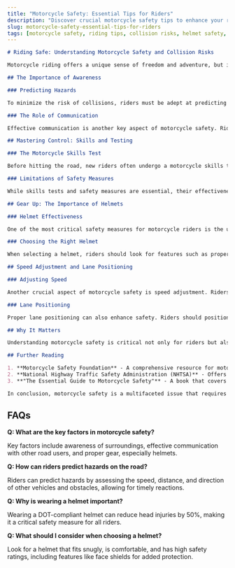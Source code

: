 ```yaml
---
title: "Motorcycle Safety: Essential Tips for Riders"
description: "Discover crucial motorcycle safety tips to enhance your riding experience and reduce collision risks on the road."
slug: motorcycle-safety-essential-tips-for-riders
tags: [motorcycle safety, riding tips, collision risks, helmet safety, road awareness, rider education]
---
```


```markdown
# Riding Safe: Understanding Motorcycle Safety and Collision Risks

Motorcycle riding offers a unique sense of freedom and adventure, but it also comes with significant risks. With the open road ahead, riders must remain vigilant and aware of their surroundings to reduce the likelihood of collisions. Each ride presents a variety of potential hazards, from unpredictable weather to inattentive drivers. The question is: how can motorcycle riders effectively navigate these dangers and enhance their safety on the road?

## The Importance of Awareness

### Predicting Hazards

To minimize the risk of collisions, riders must be adept at predicting how potential hazards may affect them. This involves understanding the speed, distance, and direction of other vehicles and obstacles on the road. For instance, if a car is approaching from a side street, a rider must assess how fast the vehicle is traveling and whether it will enter their path. This skill is crucial, as over half of motorcycle collisions with passenger vehicles occur when drivers enter a rider's right-of-way [p.32].

### The Role of Communication

Effective communication is another key aspect of motorcycle safety. Riders should use turn signals, hand gestures, and even eye contact to convey their intentions to other road users. This proactive approach can help prevent misunderstandings and foster a safer riding environment. Additionally, maintaining a safe following distance allows riders to react more effectively to sudden changes in traffic conditions.

## Mastering Control: Skills and Testing

### The Motorcycle Skills Test

Before hitting the road, new riders often undergo a motorcycle skills test. This assessment evaluates their ability to control the motorcycle through various maneuvers, including turning, stopping, and navigating obstacles. The test usually includes an observation component to ensure that riders can safely interact with traffic [p.13]. Successfully passing this test is a crucial step in ensuring that riders are prepared for the challenges they may face on the road.

### Limitations of Safety Measures

While skills tests and safety measures are essential, their effectiveness ultimately relies on the rider's awareness and ability to react to hazards. External factors, such as traffic conditions and weather, can significantly influence a rider's capacity to respond appropriately [p.28]. Therefore, continuous practice and education are vital for maintaining and improving riding skills.

## Gear Up: The Importance of Helmets

### Helmet Effectiveness

One of the most critical safety measures for motorcycle riders is the use of helmets. Research shows that wearing a U.S. Department of Transportation (DOT) compliant motorcycle helmet can reduce the number and severity of head injuries by 50 percent [p.15]. This statistic underscores the importance of investing in a quality helmet, as it can be the difference between life and death in the event of a collision.

### Choosing the Right Helmet

When selecting a helmet, riders should look for features such as proper fit, comfort, and safety ratings. A well-fitted helmet should sit snugly on the head without being overly tight. Additionally, riders should consider helmets with face shields or visors to protect against wind, debris, and weather conditions.

## Speed Adjustment and Lane Positioning

### Adjusting Speed

Another crucial aspect of motorcycle safety is speed adjustment. Riders must be able to adapt their speed to match road conditions, traffic flow, and their own skill level. Riding too fast can limit a rider's ability to react to hazards, while riding too slowly can create dangerous situations for both the rider and other road users.

### Lane Positioning

Proper lane positioning can also enhance safety. Riders should position themselves in a lane where they are most visible to other drivers and can react effectively to potential hazards. This involves being aware of blind spots and avoiding areas where they may be overlooked by other vehicles.

## Why It Matters

Understanding motorcycle safety is critical not only for riders but also for everyone sharing the road. By promoting awareness and safe riding practices, we can reduce the number of collisions and injuries associated with motorcycle riding. Each rider who takes the time to learn and implement these safety measures contributes to a safer environment for all road users.

## Further Reading

1. **Motorcycle Safety Foundation** - A comprehensive resource for motorcycle safety training and education.
2. **National Highway Traffic Safety Administration (NHTSA)** - Offers statistics and safety tips for motorcycle riders.
3. **"The Essential Guide to Motorcycle Safety"** - A book that covers various aspects of motorcycle safety, from gear to riding techniques.

In conclusion, motorcycle safety is a multifaceted issue that requires awareness, skill, and the right equipment. By understanding the risks and implementing effective strategies, riders can enjoy the thrill of the open road while minimizing the dangers associated with motorcycle riding.
```

## FAQs

**Q: What are the key factors in motorcycle safety?**

Key factors include awareness of surroundings, effective communication with other road users, and proper gear, especially helmets.

**Q: How can riders predict hazards on the road?**

Riders can predict hazards by assessing the speed, distance, and direction of other vehicles and obstacles, allowing for timely reactions.

**Q: Why is wearing a helmet important?**

Wearing a DOT-compliant helmet can reduce head injuries by 50%, making it a critical safety measure for all riders.

**Q: What should I consider when choosing a helmet?**

Look for a helmet that fits snugly, is comfortable, and has high safety ratings, including features like face shields for added protection.

<script type="application/ld+json">
{
  "@context": "https://schema.org",
  "@type": "Article",
  "headline": "Motorcycle Safety: Essential Tips for Riders",
  "description": "Discover crucial motorcycle safety tips to enhance your riding experience and reduce collision risks on the road.",
  "datePublished": "2025-08-09",
  "dateModified": "2025-08-09",
  "keywords": "motorcycle safety,riding tips,collision risks,helmet safety,road awareness,rider education",
  "author": {
    "@type": "Organization",
    "name": "Your Company"
  },
  "publisher": {
    "@type": "Organization",
    "name": "Your Company"
  },
  "mainEntityOfPage": {
    "@type": "WebPage",
    "@id": "https://example.com/motorcycle-safety-essential-tips-for-riders"
  }
}
</script>
